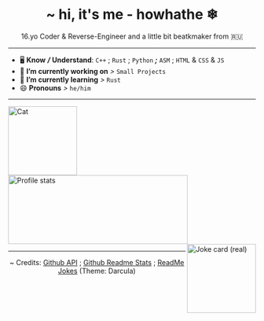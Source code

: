 <h1 align="center">~ hi, it's me - howhathe ❄</h1>
<p align="center">16.yo Coder & Reverse-Engineer and a little bit beatkmaker from 🇷🇺</p>

---

- 🖥️ **Know** ***/*** **Understand**: `C++` ; `Rust` ; `Python` ***;*** `ASM` ; `HTML` & `CSS` & `JS`
- 🔭 **I’m currently working on** *>* `Small Projects`
- 🌱 **I’m currently learning** *>* `Rust`
- 😄 **Pronouns** *>* `he/him`

---

<a href="https://github.com/howhathe" target="_blank" rel="noreferrer"> <img align="left" src="https://avatars.githubusercontent.com/u/68484326" alt="Cat" width="140" title="it's me!"/> </a>
<a href="https://github.com/howhathe?tab=repositories" target="_blank" rel="noreferrer"> <img align="center" src="https://github-readme-stats.vercel.app/api?username=howhathe" alt="Profile stats" width="365" height="140" title="my bad stats"/> </a>
<a href="https://github.com/howhathe/howhathe" target="_blank" rel="noreferrer"> <img align="right" src="https://readme-jokes.vercel.app/api?hideBorder&theme=darcula" alt="Joke card (real)" height="140" title="joke card (real)"/> </a>

---

<p align="center"> ~ Credits: <a href="https://docs.github.com/en/rest">Github API</a> ; <a href="https://github.com/anuraghazra/github-readme-stats">Github Readme Stats</a> ; <a href="https://github.com/ABSphreak/readme-jokes">ReadMe Jokes</a> (Theme: Darcula) </p>

<!--
**howhathe/howhathe** is a ✨ _special_ ✨ repository because its `README.md` (this file) appears on your GitHub profile.

Here are some ideas to get you started:

- 🔭 I’m currently working on ...
- 🌱 I’m currently learning ...
- 👯 I’m looking to collaborate on ...
- 🤔 I’m looking for help with ...
- 💬 Ask me about ...
- 📫 How to reach me: ...
- 😄 Pronouns: ...
- ⚡ Fun fact: ...
-->
